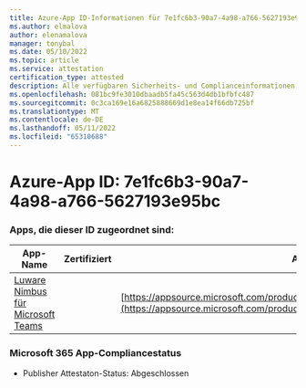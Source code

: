 ```yaml
---
title: Azure-App ID-Informationen für 7e1fc6b3-90a7-4a98-a766-5627193e95bc
ms.author: elmalova
author: elenamalova
manager: tonybal
ms.date: 05/10/2022
ms.topic: article
ms.service: attestation
certification_type: attested
description: Alle verfügbaren Sicherheits- und Complianceinformationen für 7e1fc6b3-90a7-4a98-a766-5627193e95bc.
ms.openlocfilehash: 081bc9fe3010dbaadb5fa45c563d4db1bfbfc487
ms.sourcegitcommit: 0c3ca169e16a6825888669d1e8ea14f66db725bf
ms.translationtype: MT
ms.contentlocale: de-DE
ms.lasthandoff: 05/11/2022
ms.locfileid: "65310688"
---
```

# <a name="azure-app-id-7e1fc6b3-90a7-4a98-a766-5627193e95bc"></a>Azure-App ID: 7e1fc6b3-90a7-4a98-a766-5627193e95bc


### <a name="apps-associated-with-this-id"></a>Apps, die dieser ID zugeordnet sind:
| **App-Name** | **Zertifiziert** | **Anzeigen in AppSource** |
|--------------|---------------|-----------------------|
| [Luware Nimbus für Microsoft Teams](../forward/luwareagzurich.advanced_routing_azure_marketplace.md) |  | [https://appsource.microsoft.com/product/office/luwareagzurich.advanced_routing_azure_marketplace](https://appsource.microsoft.com/product/office/luwareagzurich.advanced_routing_azure_marketplace) |

### <a name="microsoft-365-app-compliance-status"></a>Microsoft 365 App-Compliancestatus
- Publisher Attestaton-Status: Abgeschlossen
